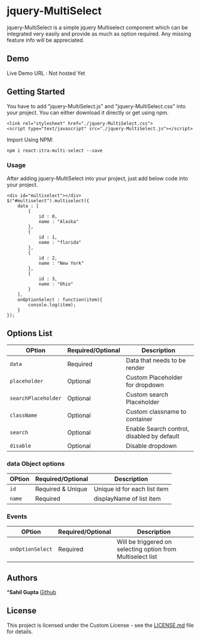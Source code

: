 # jquery-MultiSelect

jquery-MultiSelect is a simple  jquery Multiselect component which can be integrated very easily and provide as much as option required. Any missing feature info will be appreciated.

## Demo

Live Demo URL : Not hosted Yet

## Getting Started

You have to add "jquery-MultiSelect.js" and "jquery-MultiSelect.css" into your project. You can either download it directly or get using npm.

```
<link rel="stylesheet" href="./jquery-MultiSelect.css">
<script type="text/javascript" src="./jquery-MultiSelect.js"></script>
```

Import Using NPM:
```
npm i react-itra-multi-select --save
```

### Usage

After adding jquery-MultiSelect into your project, just add below code into your project.

```
<div id="multiselect"></div>
$("#multiselect").multiselect({
	data : [
		{
            id : 0,
            name : "Alaska"
        },
        {
            id : 1,
            name : "florida"
        },
        {
            id : 2,
            name : "New York"
        },
        {
            id : 3,
            name : "Ohio"
        }
	],
    onOptionSelect : function(item){
        console.log(item);
    }
});
```
## Options List

| OPtion | Required/Optional | Description |
| --- | --- | --- |
| `data` | Required | Data that needs to be render |
| `placeholder` | Optional | Custom Placeholder for dropdown |
| `searchPlaceholder` | Optional | Custom search Placeholder |
| `className` | Optional | Custom classname to container |
| `search` | Optional | Enable Search control, disabled by default |
| `disable` | Optional | Disable dropdown |

### data Object options

| OPtion | Required/Optional | Description |
| --- | --- | --- |
| `id` | Required & Unique | Unique id for each list item |
| `name` | Required | displayName of list item |

### Events

| OPtion | Required/Optional | Description |
| --- | --- | --- |
| `onOptionSelect` | Required | Will be triggered on selecting option from Multiselect list|

## Authors

***Sahil Gupta** [Github](https://github.com/techhysahil)

## License

This project is licensed under the Custom License - see the [LICENSE.md](LICENSE.md) file for details.
